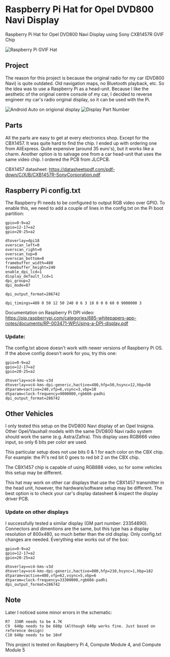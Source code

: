 # Raspberry Pi Hat for Opel DVD800 Navi Display
Raspberry Pi Hat for Opel DVD800 Navi Display using Sony CXB1457R GVIF Chip

![Raspberry Pi GVIF Hat](https://github.com/TheReal420BlazeIt/Opel_DVD800_Display_Pi_Hat/blob/56be2cc315e514791ff7a7c733535c60d4134883/img/pi_hat_2.jpeg)
## Project
The reason for this project is because the original radio for my car (DVD800 Navi) is quite outdated. Old navigation maps, no Bluetooth playback, etc. So the idea was to use a Raspberry Pi as a head-unit. 
Because I like the aesthetic of the original centre console of my car, I decided to reverse engineer my car's radio original display, so it can be used with the Pi. 

![Android Auto on origional display](https://github.com/TheReal420BlazeIt/Opel_DVD800_Display_Pi_Hat/blob/02293e8a4e8393881985643bf354ae22a1c8a668/img/display_android_auto.jpeg)
![Display Part Number](https://github.com/TheReal420BlazeIt/Opel_DVD800_Display_Pi_Hat/blob/02293e8a4e8393881985643bf354ae22a1c8a668/img/display_part_number.jpeg)
## Parts
All the parts are easy to get at every electronics shop. Except for the CBX1457. It was quite hard to find the chip. I ended up with ordering one from AliExpress. Quite expensive (around 35 euro's), but it works like a charm. Another option is to salvage one from a car head-unit that uses the same video chip. I ordered the PCB from JLCPCB.

CBX1457 datasheet: https://datasheetspdf.com/pdf-down/C/X/B/CXB1457R-SonyCorporation.pdf

## Raspberry Pi config.txt
The Raspberry Pi needs to be configured to output RGB video over GPIO. To enable this, we need to add a couple of lines in the config.txt on the Pi boot partition:

    gpio=0-9=a2
    gpio=12-17=a2
    gpio=20-25=a2
        
    dtoverlay=dpi18
    overscan_left=0
    overscan_right=0
    overscan_top=0
    overscan_bottom=0
    framebuffer_width=480
    framebuffer_height=240
    enable_dpi_lcd=1
    display_default_lcd=1
    dpi_group=2
    dpi_mode=87
        
    dpi_output_format=286742
        
    dpi_timings=480 0 50 12 50 240 0 6 3 10 0 0 0 60 0 9000000 3

Documentation on Raspberry Pi DPI video: https://pip.raspberrypi.com/categories/685-whitepapers-app-notes/documents/RP-003471-WP/Using-a-DPI-display.pdf

### Update:
The config.txt above doesn't work with newer versions of Raspberry Pi OS. If the above config doesn't work for you, try this one:

    gpio=0-9=a2
    gpio=12-17=a2
    gpio=20-25=a2

    dtoverlay=vc4-kms-v3d
    dtoverlay=vc4-kms-dpi-generic,hactive=480,hfp=50,hsync=12,hbp=50
    dtparam=vactive=240,vfp=6,vsync=3,vbp=10
    dtparam=clock-frequency=9000000,rgb666-padhi
    dpi_output_format=286742

## Other Vehicles
I only tested this setup on the DVD800 Navi display of an Opel Insignia. Other Opel/Vauxhall models with the same DVD800 Navi radio system should work the same (e.g. Astra/Zafira). This display uses RGB666 video input, so only 6 bits per color are used. 

This particular setup does not use bits 0 & 1 for each color on the CBX chip. For example: the Pi's red bit 0 goes to red bit 2 on the CBX chip.

The CBX1457 chip is capable of using RGB888 video, so for some vehicles this setup may be different. 

This hat may work on other car displays that use the CBX1457 transmitter in the head unit, however, the hardware/software setup may be different. The best option is to check your car's display datasheet & inspect the display driver PCB.

### Update on other displays
I successfully tested a similar display (GM part number: 23354890). Connectors and dimentions are the same, but this type has a display resolution of 800x480, so much better than the old display. Only config.txt changes are needed. Everything else works out of the box:

    gpio=0-9=a2
    gpio=12-17=a2
    gpio=20-25=a2

    dtoverlay=vc4-kms-v3d
    dtoverlay=vc4-kms-dpi-generic,hactive=800,hfp=210,hsync=1,hbp=182
    dtparam=vactive=480,vfp=62,vsync=5,vbp=6
    dtparam=clock-frequency=33300000,rgb666-padhi
    dpi_output_format=286742

## Note
Later I noticed some minor errors in the schematic:

    R7  330R needs to be 4.7K
    C9  640p needs to be 680p (Although 640p works fine. Just based on reference design)
    C10 640p needs to be 10nF

This project is tested on Raspberry Pi 4, Compute Module 4, and Compute Module 5
